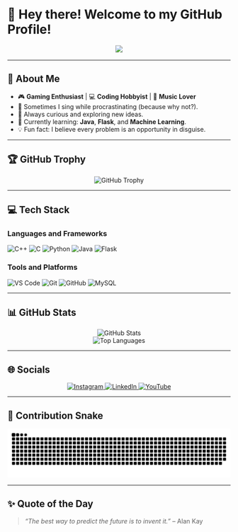 # 👋 Hey there! Welcome to my GitHub Profile!

<div align="center">
  <img src="https://media.giphy.com/media/M9gbBd9nbDrOTu1Mqx/giphy.gif" width="200" />
</div>

---

## 🌟 About Me

- 🎮 **Gaming Enthusiast** | 💻 **Coding Hobbyist** | 🎵 **Music Lover**
- 🎤 Sometimes I sing while procrastinating (because why not?).
- 🤔 Always curious and exploring new ideas.
- 🌱 Currently learning: **Java**, **Flask**, and **Machine Learning**.
- 💡 Fun fact: I believe every problem is an opportunity in disguise.  

---

## 🏆 GitHub Trophy

<div align="center">
  <img src="https://github-profile-trophy.vercel.app/?username=perfectking321&theme=darkhub&no-frame=true&column=7" alt="GitHub Trophy" />
</div>

---

## 💻 Tech Stack

### Languages and Frameworks
![C++](https://img.shields.io/badge/C++-00599C?style=for-the-badge&logo=cplusplus&logoColor=white)
![C](https://img.shields.io/badge/C-A8B9CC?style=for-the-badge&logo=c&logoColor=white)
![Python](https://img.shields.io/badge/Python-3776AB?style=for-the-badge&logo=python&logoColor=white)
![Java](https://img.shields.io/badge/Java-007396?style=for-the-badge&logo=java&logoColor=white)
![Flask](https://img.shields.io/badge/Flask-000000?style=for-the-badge&logo=flask&logoColor=white)

### Tools and Platforms
![VS Code](https://img.shields.io/badge/VS%20Code-007ACC?style=for-the-badge&logo=visual-studio-code&logoColor=white)
![Git](https://img.shields.io/badge/Git-F05032?style=for-the-badge&logo=git&logoColor=white)
![GitHub](https://img.shields.io/badge/GitHub-181717?style=for-the-badge&logo=github&logoColor=white)
![MySQL](https://img.shields.io/badge/MySQL-4479A1?style=for-the-badge&logo=mysql&logoColor=white)

---

## 📊 GitHub Stats

<div align="center">
  <img src="https://github-readme-stats.vercel.app/api?username=perfectking321&show_icons=true&theme=transparent" alt="GitHub Stats" />
  <br />
  <img src="https://github-readme-stats.vercel.app/api/top-langs/?username=perfectking321&layout=compact&theme=transparent" alt="Top Languages" />
</div>

---

## 🌐 Socials

<div align="center">
  <a href="https://www.instagram.com/perfectking321" target="_blank">
    <img src="https://img.shields.io/badge/Instagram-E4405F?style=for-the-badge&logo=instagram&logoColor=white" alt="Instagram">
  </a>
  <a href="https://www.linkedin.com/in/perfectking321" target="_blank">
    <img src="https://img.shields.io/badge/LinkedIn-0077B5?style=for-the-badge&logo=linkedin&logoColor=white" alt="LinkedIn">
  </a>
  <a href="https://www.youtube.com/channel/yourchannelid" target="_blank">
    <img src="https://img.shields.io/badge/YouTube-FF0000?style=for-the-badge&logo=youtube&logoColor=white" alt="YouTube">
  </a>
</div>

---

## 🐍 Contribution Snake

<div align="center">
  <img src="https://github.com/Platane/snk/raw/output/github-contribution-grid-snake.svg" alt="Contribution Snake Animation" />
</div>

---

## ✨ Quote of the Day

> _“The best way to predict the future is to invent it.”_ – Alan Kay
